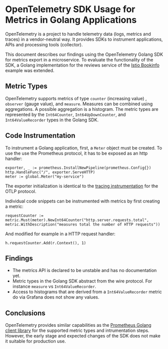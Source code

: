# OpenTelemetry SDK Usage for Metrics in Golang Applications

OpenTelemetry is a project to handle telemetry data (logs, metrics and traces) in a vendor-neutral way. It provides SDKs to instrument applications, APIs and processing tools (collector).

This document describes our findings using the OpenTelemetry Golang SDK for metrics export in a microservice. To evaluate the functionality of the SDK, a Golang implementation for the reviews service of the [Istio Bookinfo](https://istio.io/latest/docs/examples/bookinfo/) example was extended.

## Metric Types

OpenTelemetry supports metrics of type `counter` (increasing value) , `observer` (gauge value), and `measure`. Measures can be combined using aggregations. A possible aggregation is a histogram. The metric types are represented by the `Int64Counter`, `Int64UpDownCounter`, and `Int64ValueRecorder` types in the Golang SDK.

## Code Instrumentation

To instrument a Golang application, first, a `Meter` object must be created. To use the use the Prometheus protocol, it has to be exposed as an http handler:

```
exporter, _ := prometheus.InstallNewPipeline(prometheus.Config{})
http.HandleFunc("/", exporter.ServeHTTP)
meter := global.Meter("my-service")
```

The exporter initialization is identical to the [tracing instrumentation](instrumentation-tracing.md) for the OTLP protocol.

Individual code snippets can be instrumented with metrics by first creating a metric:

```
requestCounter := metric.Must(meter).NewInt64Counter("http.server.requests.total", metric.WithDescription("measures total the number of HTTP requests"))
```

And modified for example in a HTTP request handler:

```
h.requestCounter.Add(r.Context(), 1)
```

## Findings

* The metrics API is declared to be unstable and has no documentation yet.
* Metric types in the Golang SDK abstract from the wire protocol. For instance `measure` vs `Int64ValueRecorder`.
* Access to histograms that are derived from a `Int64ValueRecorder` metric do via Grafana does not show any values.

## Conclusions

OpenTelemetry provides similar capabilities as the [Prometheus Golang client library](https://github.com/prometheus/client_golang) for the supported metric types and intrumentation steps. However, the early stage and expected changes of the SDK does not make it suitable for production use.
